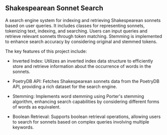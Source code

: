 ## Shakespearean Sonnet Search

A search engine system for indexing and retrieving Shakespearean sonnets based on user queries. It includes classes for representing sonnets, tokenizing text, indexing, and searching. Users can input queries and retrieve relevant sonnets through token matching. Stemming is implemented to enhance search accuracy by considering original and stemmed tokens.

The key features of this project include:

- Inverted Index: Utilizes an inverted index data structure to efficiently store and retrieve information about the occurrence of words in the sonnets.

- PoetryDB API: Fetches Shakespearean sonnets data from the PoetryDB API, providing a rich dataset for the search engine.

- Stemming: Implements word stemming using Porter's stemming algorithm, enhancing search capabilities by considering different forms of words as equivalent.

- Boolean Retrieval: Supports boolean retrieval operations, allowing users to search for sonnets based on complex queries involving multiple keywords.
